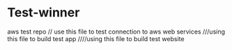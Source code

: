 # Test-winner
aws test repo
// use this file to test connection to aws web services 
///using this file to build test app
////using this file to build test website
